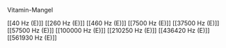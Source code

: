 Vitamin-Mangel

[[40 Hz (E)]]
[[260 Hz (E)]]
[[460 Hz (E)]]
[[7500 Hz (E)]]
[[37500 Hz (E)]]
[[57500 Hz (E)]]
[[100000 Hz (E)]]
[[210250 Hz (E)]]
[[436420 Hz (E)]]
[[561930 Hz (E)]]